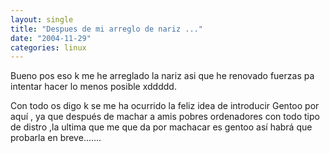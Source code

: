 ```yaml
---
layout: single
title: "Despues de mi arreglo de nariz ..."
date: "2004-11-29"
categories: linux
---
```


Bueno pos eso k me he arreglado la nariz asi que he renovado fuerzas pa intentar hacer lo menos posible xddddd.

Con todo os digo k se me ha ocurrido la feliz idea de introducir Gentoo por aquí , ya que después de machar a amis pobres ordenadores con todo tipo de distro ,la ultima que me que da por machacar es gentoo así habrá que probarla en breve.......
